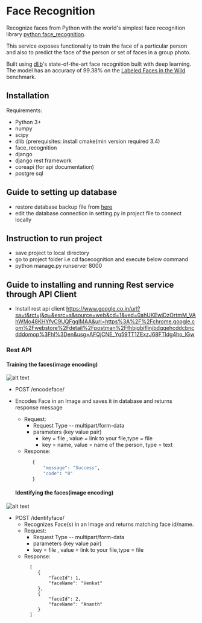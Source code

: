 # Face Recognition

Recognize faces from Python with
the world's simplest face recognition library [python face_recognition](https://github.com/ageitgey/face_recognition/).

This service exposes functionality to train the face of a particular person
and also to predict the face of the person or set of faces in a group photo.

Built using [dlib](http://dlib.net/)'s state-of-the-art face recognition
built with deep learning. The model has an accuracy of 99.38% on the
[Labeled Faces in the Wild](http://vis-www.cs.umass.edu/lfw/) benchmark.

## Installation

Requirements:
* Python 3+
* numpy
* scipy
* dlib (prerequisites: install cmake(min version required 3.4)
* face_recognition
* django
* django rest framework
* coreapi (for api documentation)
* postgre sql

## Guide to setting up database
* restore database backup file from [here](https://github.com/CSTEPBLR/Face-Recognition-Service/blob/master/assets/https://github.com/ananthkhegde/Face-Recognition-Based-Attendance-Service/tree/master/database)
* edit the database connection in setting.py in project file to connect locally

## Instruction to run project

* save project to local directory
* go to project folder i.e cd facecognition and execute below command
* python manage.py runserver 8000


## Guide to installing and running Rest service through API Client

* Install rest api client
https://www.google.co.in/url?sa=t&rct=j&q=&esrc=s&source=web&cd=1&ved=0ahUKEwiDzOrtmM_VAhWMo48KHYfyC9UQFgglMAA&url=https%3A%2F%2Fchrome.google.com%2Fwebstore%2Fdetail%2Fpostman%2Ffhbjgbiflinjbdggehcddcbncdddomop%3Fhl%3Den&usg=AFQjCNE_Yq59TT1ZExzJ68FTldg4ho_lGw

### Rest API
#### Training the faces(image encoding)
![alt text](https://github.com/ananthkhegde/Face-Recognition-Based-Attendance-Service/blob/master/assets/train.png)
* POST /encodeface/
 * Encodes Face in an Image and saves it in database and returns response message
   * Request:
      * Request Type -- multipart/form-data
      * parameters (key value pair)
         *  key = file , value = link to your file,type = file
         *  key = name, value = name of the person, type = text
    * Response:
         ```python
            {
                "message": "Success",
                "code": "0"
            }
         ```
        
   #### Identifying the faces(image encoding)
 ![alt text](https://github.com/ananthkhegde/Face-Recognition-Based-Attendance-Service/blob/master/assets/response.png)      
  * POST /identifyface/
    * Recognizes Face(s) in an Image and returns matching face id/name.
    * Request:
        *    Request Type -- multipart/form-data
        * parameters (key value pair)
         *  key = file , value = link to your file,type = file
    * Response:
         ```
           [
              {
                  "faceId": 1,
                  "faceName": "Venkat"
              },
              {
                  "faceId": 2,
                  "faceName": "Ananth"
              }
           ]   
         ```
